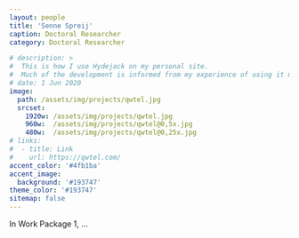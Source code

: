 ```yaml
---
layout: people
title: 'Senne Spreij'
caption: Doctoral Researcher
category: Doctoral Researcher

# description: >
#  This is how I use Hydejack on my personal site. 
#  Much of the development is informed from my experience of using it myself, creating a tight feedback loop.
# date: 1 Jun 2020
image: 
  path: /assets/img/projects/qwtel.jpg
  srcset: 
    1920w: /assets/img/projects/qwtel.jpg
    960w:  /assets/img/projects/qwtel@0,5x.jpg
    480w:  /assets/img/projects/qwtel@0,25x.jpg
# links:
#  - title: Link
#    url: https://qwtel.com/
accent_color: '#4fb1ba'
accent_image:
  background: '#193747'
theme_color: '#193747'
sitemap: false
---
```


In Work Package 1, ...



